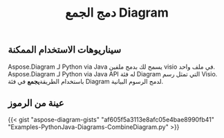 ﻿---
title: دمج الجمع Diagram
type: docs
weight: 30
url: /ar/python-java/merge-combine-diagram/
description: يشرح هذا القسم كيفية دمج ملف visio
---
## **سيناريوهات الاستخدام الممكنة**

Aspose.Diagram لـ Python via Java يسمح لك بدمج ملفين visio في ملف واحد.
Aspose.Diagram لـ Python via Java API له فئة Diagram التي تمثل رسم Visio.
باستخدام الطريقة**يجمع** في فئة Diagram لدمج الرسوم البيانية.

## **عينة من الرموز**
{{< gist "aspose-diagram-gists" "af605f5a3113e8afc05e4bae8990fb41" "Examples-PythonJava-Diagrams-CombineDiagram.py" >}}
